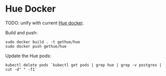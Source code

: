 # Hue Docker

TODO: unify with current [Hue docker](/tools/docker).


Build and push:

```
sudo docker build . -t gethue/hue
sudo docker push gethue/hue
```

Update the Hue pods:

```
kubectl delete pods `kubectl get pods | grep hue | grep -v postgres | cut -d" " -f1`
```